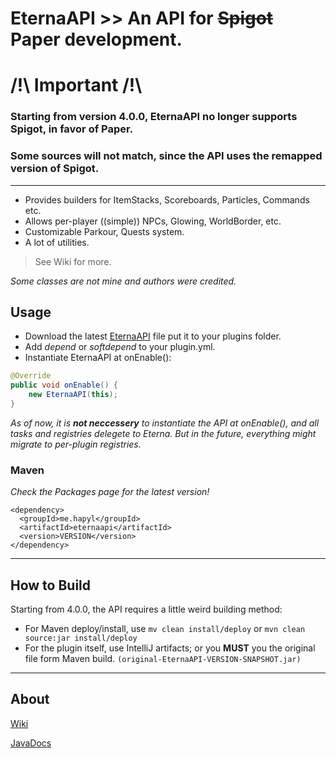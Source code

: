 # EternaAPI >> An API for ~~Spigot~~ Paper development.

# /!\ Important /!\

### Starting from version 4.0.0, EternaAPI no longer supports Spigot, in favor of Paper.
### Some sources will not match, since the API uses the remapped version of Spigot.

---

* Provides builders for ItemStacks, Scoreboards, Particles, Commands etc.
* Allows per-player ((simple)) NPCs, Glowing, WorldBorder, etc.
* Customizable Parkour, Quests system.
* A lot of utilities.

> See Wiki for more.

_Some classes are not mine and authors were credited._

## Usage
* Download the latest [EternaAPI](https://github.com/hapyl/EternaAPI/releases) file put it to your plugins folder.
* Add _depend_ or _softdepend_ to your plugin.yml.
* Instantiate EternaAPI at onEnable():
```java
@Override
public void onEnable() {
    new EternaAPI(this);
}
```

*As of now, it is <b>not neccessery</b> to instantiate the API at onEnable(), and all tasks and registries delegete to Eterna. But in the future, everything might migrate to per-plugin registries.*

### Maven
*Check the Packages page for the latest version!*

```maven
<dependency>
  <groupId>me.hapyl</groupId>
  <artifactId>eternaapi</artifactId>
  <version>VERSION</version>
</dependency>
```

---
## How to Build

Starting from 4.0.0, the API requires a little weird building method:

- For Maven deploy/install, use `mv clean install/deploy` or `mvn clean source:jar install/deploy`
- For the plugin itself, use IntelliJ artifacts; or you **MUST** you the original file form Maven build. `(original-EternaAPI-VERSION-SNAPSHOT.jar)`

---
## About
[Wiki](https://github.com/hapyl/EternaAPI/wiki)

[JavaDocs](https://hapyl.github.io/javadocs/eternaapi/)
